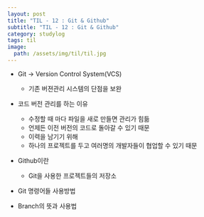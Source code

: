 ```yaml
---
layout: post
title: "TIL - 12 : Git & Github"
subtitle: "TIL - 12 : Git & Github"
category: studylog
tags: til
image:
  path: /assets/img/til/til.jpg
---
```


* Git -> Version Control System(VCS)  
  * 기존 버젼관리 시스템의 단점을 보완  

* 코드 버전 관리를 하는 이유  
  * 수정할 때 마다 파일을 새로 만들면 관리가 힘듦  
  * 언제든 이전 버전의 코드로 돌아갈 수 있기 때문  
  * 이력을 남기기 위해  
  * 하나의 프로젝트를 두고 여러명의 개발자들이 협업할 수 있기 때문  

* Github이란
  * Git을 사용한 프로젝트들의 저장소  

* Git 명령어들 사용방법

* Branch의 뜻과 사용법